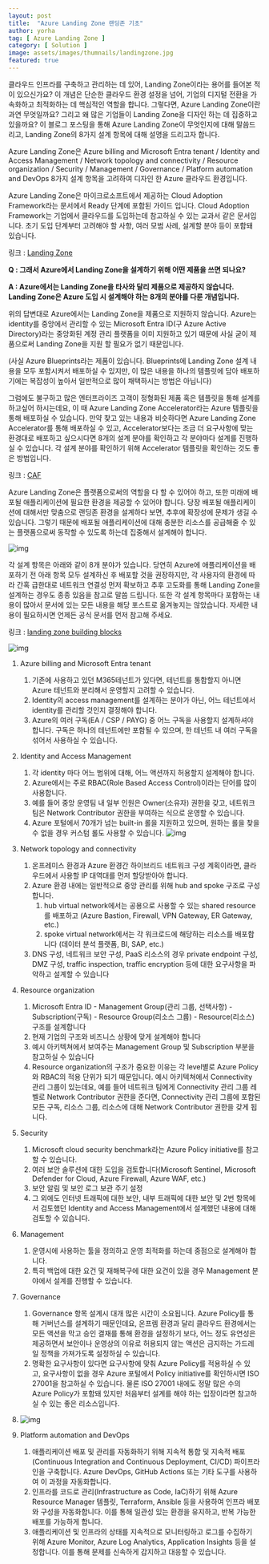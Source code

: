 ```yaml
---
layout: post
title:  "Azure Landing Zone 랜딩존 기초"
author: yorha
tag: [ Azure Landing Zone ]
category: [ Solution ]
image: assets/images/thumnails/landingzone.jpg
featured: true
---
```



클라우드 인프라를 구축하고 관리하는 데 있어, Landing Zone이라는 용어를 들어본 적이 있으신가요? 이 개념은 단순한 클라우드 환경 설정을 넘어, 기업의 디지털 전환을 가속화하고 최적화하는 데 핵심적인 역할을 합니다. 그렇다면, Azure Landing Zone이란 과연 무엇일까요? 그리고 왜 많은 기업들이 Landing Zone을 디자인 하는 데 집중하고 있을까요? 이 블로그 포스팅을 통해 Azure Landing Zone이 무엇인지에 대해 말씀드리고, Landing Zone의 8가지 설계 항목에 대해 설명을 드리고자 합니다.

Azure Landing Zone은 Azure billing and Microsoft Entra tenant / Identity and Access Management / Network topology and connectivity / Resource organization / Security / Management / Governance / Platform automation and DevOps 8가지 설계 항목을 고려하여 디자인 한 Azure 클라우드 환경입니다.

Azure Landing Zone은 마이크로소프트에서 제공하는 Cloud Adoption Framework라는 문서에서 Ready 단계에 포함된 가이드 입니다. Cloud Adoption Framework는 기업에서 클라우드를 도입하는데 참고하실 수 있는 교과서 같은 문서입니다. 초기 도입 단계부터 고려해야 할 사항, 여러 모범 사례, 설계할 분야 등이 포함돼 있습니다.

링크 : [Landing Zone](https://learn.microsoft.com/en-us/azure/cloud-adoption-framework/ready/landing-zone/)  

**Q : 그래서 Azure에서 Landing Zone을 설계하기 위해 어떤 제품을 쓰면 되나요?**

**A : Azure에서는 Landing Zone을 타사와 달리 제품으로 제공하지 않습니다. Landing Zone은 Azure 도입 시 설계해야 하는 8개의 분야를 다룬 개념입니다.**

  

위의 답변대로 Azure에서는 Landing Zone을 제품으로 지원하지 않습니다. Azure는 identity를 중앙에서 관리할 수 있는 Microsoft Entra ID(구 Azure Active Directory)라는 중앙화된 계정 관리 플랫폼을 이미 지원하고 있기 때문에 사실 굳이 제품으로써 Landing Zone을 지원 할 필요가 없기 때문입니다.

(사실 Azure Blueprints라는 제품이 있습니다. Blueprints에 Landing Zone 설계 내용을 모두 포함시켜서 배포하실 수 있지만, 이 많은 내용을 하나의 템플릿에 담아 배포하기에는 복잡성이 높아서 일반적으로 많이 채택하시는 방법은 아닙니다)

그럼에도 불구하고 많은 엔터프라이즈 고객이 정형화된 제품 혹은 템플릿을 통해 설계를 하고싶어 하시는데요, 이 때 Azure Landing Zone Accelerator라는 Azure 템플릿을 통해 배포하실 수 있습니다. 만약 찾고 있는 내용과 비슷하다면 Azure Landing Zone Accelerator를 통해 배포하실 수 있고, Accelerator보다는 조금 더 요구사항에 맞는 환경대로 배포하고 싶으시다면 8개의 설계 분야를 확인하고 각 분야마다 설계를 진행하실 수 있습니다. 각 설계 분야를 확인하기 위해 Accelerator 템플릿을 확인하는 것도 좋은 방법입니다.

링크 : [CAF](https://learn.microsoft.com/en-us/azure/cloud-adoption-framework/ready/landing-zone/#platform-landing-zone-accelerator)

Azure Landing Zone은 플랫폼으로써의 역할을 다 할 수 있어야 하고, 또한 미래에 배포될 애플리케이션에 필요한 환경을 제공할 수 있어야 합니다. 당장 배포될 애플리케이션에 대해서만 맞춤으로 랜딩존 환경을 설계하다 보면, 추후에 확장성에 문제가 생길 수 있습니다. 그렇기 때문에 배포될 애플리케이션에 대해 충분한 리소스를 공급해줄 수 있는 플랫폼으로써 동작할 수 있도록 하는데 집중해서 설계해야 합니다.

![img](../assets/images/yorha/landingzone.png)

각 설계 항목은 아래와 같이 8개 분야가 있습니다. 당연히 Azure에 애플리케이션을 배포하기 전 아래 항목 모두 설계하신 후 배포할 것을 권장하지만, 각 사용자의 환경에 따라 간혹 급한대로 네트워크 연결성 먼저 확보하고 추후 고도화를 통해 Landing Zone을 설계하는 경우도 종종 있음을 참고로 말씀 드립니다. 또한 각 설계 항목마다 포함하는 내용이 많아서 문서에 있는 모든 내용을 해당 포스트로 옮겨놓지는 않았습니다. 자세한 내용이 필요하시면 언제든 공식 문서를 먼저 참고해 주세요.

링크 : [landing zone building blocks](https://learn.microsoft.com/en-us/azure/cloud-adoption-framework/ready/landing-zone/)  

![img](../assets/images/yorha/hierarchy.png)

1.  Azure billing and Microsoft Entra tenant
    1.  기존에 사용하고 있던 M365테넌트가 있다면, 테넌트를 통합할지 아니면 Azure 테넌트와 분리해서 운영할지 고려할 수 있습니다.
    2.  Identity의 access management를 설계하는 분야가 아닌, 어느 테넌트에서 identity를 관리할 것인지 결정해야 합니다.
    3.  Azure의 여러 구독(EA / CSP / PAYG) 중 어느 구독을 사용할지 설계하셔야 합니다. 구독은 하나의 테넌트에만 포함될 수 있으며, 한 테넌트 내 여러 구독을 섞어서 사용하실 수 있습니다.
2.  Identity and Access Management
    1.  각 identity 마다 어느 범위에 대해, 어느 액션까지 허용할지 설계해야 합니다.
    2.  Azure에서는 주로 RBAC(Role Based Access Control)이라는 단어를 많이 사용합니다.
    3.  예를 들어 중앙 운영팀 내 일부 인원은 Owner(소유자) 권한을 갖고, 네트워크 팀은 Network Contributor 권한을 부여하는 식으로 운영할 수 있습니다.
    4.  Azure 포털에서 70개가 넘는 built-in 롤을 지원하고 있으며, 원하는 롤을 찾을 수 없을 경우 커스텀 롤도 사용할 수 있습니다.
![img](../assets/images/yorha/hubspoke.png)

3.  Network topology and connectivity
    1.  온프레미스 환경과 Azure 환경간 하이브리드 네트워크 구성 계획이라면, 클라우드에서 사용할 IP 대역대를 먼저 할당받아야 합니다.
    2.  Azure 환경 내에는 일반적으로 중앙 관리를 위해 hub and spoke 구조로 구성합니다.
        1.  hub virtual network에서는 공용으로 사용할 수 있는 shared resource를 배포하고 (Azure Bastion, Firewall, VPN Gateway, ER Gateway, etc.)
        2.  spoke virtual network에서는 각 워크로드에 해당하는 리소스를 배포합니다 (데이터 분석 플랫폼, BI, SAP, etc.)
    3.  DNS 구성, 네트워크 보안 구성, PaaS 리소스의 경우 private endpoint 구성, DMZ 구성, traffic inspection, traffic encryption 등에 대한 요구사항을 파악하고 설계할 수 있습니다
4.  Resource organization
    1.  Microsoft Entra ID - Management Group(관리 그룹, 선택사항) - Subscription(구독) - Resource Group(리소스 그룹) - Resource(리소스) 구조를 설계합니다
    2.  현재 기업의 구조와 비즈니스 상황에 맞게 설계해야 합니다
    3.  예시 아키텍쳐에서 보여주는 Management Group 및 Subscription 부분을 참고하실 수 있습니다
    4.  Resource organization의 구조가 중요한 이유는 각 level별로 Azure Policy와 RBAC의 적용 단위가 되기 때문입니다. 예시 아키텍쳐에서 Connectivity 관리 그룹이 있는데요, 예를 들어 네트워크 팀에게 Connectivity 관리 그룹 레벨로 Network Contributor 권한을 준다면, Connectivity 관리 그룹에 포함된 모든 구독, 리소스 그룹, 리소스에 대해 Network Contributor 권한을 갖게 됩니다.
5.  Security
    1.  Microsoft cloud security benchmark라는 Azure Policy initiative를 참고할 수 있습니다.
    2.  여러 보안 솔루션에 대한 도입을 검토합니다(Microsoft Sentinel, Microsoft Defender for Cloud, Azure Firewall, Azure WAF, etc.)
    3.  보안 알림 및 보안 로그 보관 주기 설정
    4.  그 외에도 인터넷 트래픽에 대한 보안, 내부 트래픽에 대한 보안 및 2번 항목에서 검토했던 Identity and Access Management에서 설계했던 내용에 대해 검토할 수 있습니다.
6.  Management
    1.  운영시에 사용하는 툴을 정의하고 운영 최적화를 하는데 중점으로 설계해야 합니다.
    2.  특히 백업에 대한 요건 및 재해복구에 대한 요건이 있을 경우 Management 분야에서 설계를 진행할 수 있습니다.
7.  Governance
    1.  Governance 항목 설계시 대개 많은 시간이 소요됩니다. Azure Policy를 통해 거버넌스를 설계하기 때문인데요, 온프렘 환경과 달리 클라우드 환경에서는 모든 액션을 막고 승인 결재를 통해 환경을 설정하기 보다, 어느 정도 유연성은 제공하면서 보안이나 운영상의 이유로 허용되지 않는 액션은 금지하는 가드레일 정책을 가져가도록 설정하실 수 있습니다.
    2.  명확한 요구사항이 있다면 요구사항에 맞춰 Azure Policy를 적용하실 수 있고, 요구사항이 없을 경우 Azure 포털에서 Policy initiative를 확인하시면 ISO 27001을 참고하실 수 있습니다. 물론 ISO 27001 내에도 정말 많은 수의 Azure Policy가 포함돼 있지만 처음부터 설계를 해야 하는 입장이라면 참고하실 수 있는 좋은 리소스입니다.
8.  ![img](../assets/images/yorha/monitoring.png)
9.  Platform automation and DevOps
    1.  애플리케이션 배포 및 관리를 자동화하기 위해 지속적 통합 및 지속적 배포(Continuous Integration and Continuous Deployment, CI/CD) 파이프라인을 구축합니다. Azure DevOps, GitHub Actions 또는 기타 도구를 사용하여 이 과정을 자동화합니다.
    2.  인프라를 코드로 관리(Infrastructure as Code, IaC)하기 위해 Azure Resource Manager 템플릿, Terraform, Ansible 등을 사용하여 인프라 배포와 구성을 자동화합니다. 이를 통해 일관성 있는 환경을 유지하고, 반복 가능한 배포를 가능하게 합니다.
    3.  애플리케이션 및 인프라의 상태를 지속적으로 모니터링하고 로그를 수집하기 위해 Azure Monitor, Azure Log Analytics, Application Insights 등을 설정합니다. 이를 통해 문제를 신속하게 감지하고 대응할 수 있습니다.